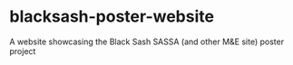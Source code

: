 # blacksash-poster-website

A website showcasing the Black Sash SASSA (and other M&amp;E site) poster project

